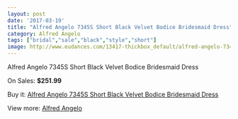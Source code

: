 ```yaml
---
layout: post
date: '2017-03-19'
title: "Alfred Angelo 7345S Short Black Velvet Bodice Bridesmaid Dress"
category: Alfred Angelo
tags: ["bridal","sale","black","style","short"]
image: http://www.eudances.com/13417-thickbox_default/alfred-angelo-7345s-short-black-velvet-bodice-bridesmaid-dress.jpg
---
```

Alfred Angelo 7345S Short Black Velvet Bodice Bridesmaid Dress

On Sales: **$251.99**
<a href="https://www.eudances.com/en/alfred-angelo/4052-alfred-angelo-7345s-short-black-velvet-bodice-bridesmaid-dress.html"><amp-img layout="responsive" width="600" height="600" src="//www.eudances.com/13417-thickbox_default/alfred-angelo-7345s-short-black-velvet-bodice-bridesmaid-dress.jpg" alt="Alfred Angelo 7345S Short Black Velvet Bodice Bridesmaid Dress 0" /></a>
<a href="https://www.eudances.com/en/alfred-angelo/4052-alfred-angelo-7345s-short-black-velvet-bodice-bridesmaid-dress.html"><amp-img layout="responsive" width="600" height="600" src="//www.eudances.com/13418-thickbox_default/alfred-angelo-7345s-short-black-velvet-bodice-bridesmaid-dress.jpg" alt="Alfred Angelo 7345S Short Black Velvet Bodice Bridesmaid Dress 1" /></a>

Buy it: [Alfred Angelo 7345S Short Black Velvet Bodice Bridesmaid Dress](https://www.eudances.com/en/alfred-angelo/4052-alfred-angelo-7345s-short-black-velvet-bodice-bridesmaid-dress.html "Alfred Angelo 7345S Short Black Velvet Bodice Bridesmaid Dress")

View more: [Alfred Angelo](https://www.eudances.com/en/51-alfred-angelo "Alfred Angelo")